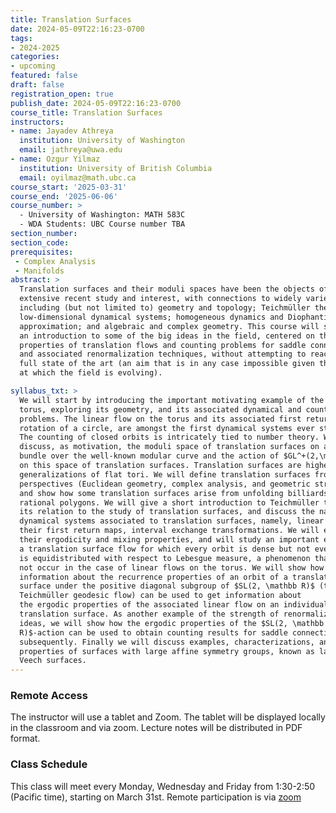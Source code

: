 ```yaml
---
title: Translation Surfaces
date: 2024-05-09T22:16:23-0700
tags:
- 2024-2025
categories:
- upcoming
featured: false
draft: false
registration_open: true
publish_date: 2024-05-09T22:16:23-0700
course_title: Translation Surfaces
instructors:
- name: Jayadev Athreya
  institution: University of Washington
  email: jathreya@uwa.edu
- name: Ozgur Yilmaz
  institution: University of British Columbia
  email: oyilmaz@math.ubc.ca
course_start: '2025-03-31'
course_end: '2025-06-06'
course_number: >
  - University of Washington: MATH 583C
  - WDA Students: UBC Course number TBA
section_number:
section_code:
prerequisites:
 - Complex Analysis
 - Manifolds
abstract: >
  Translation surfaces and their moduli spaces have been the objects of
  extensive recent study and interest, with connections to widely varied fields
  including (but not limited to) geometry and topology; Teichmüller theory;
  low-dimensional dynamical systems; homogeneous dynamics and Diophantine
  approximation; and algebraic and complex geometry. This course will serve as
  an introduction to some of the big ideas in the field, centered on the ergodic
  properties of translation flows and counting problems for saddle connections,
  and associated renormalization techniques, without attempting to reach the
  full state of the art (an aim that is in any case impossible given the speed
  at which the field is evolving).

syllabus_txt: >
  We will start by introducing the important motivating example of the flat
  torus, exploring its geometry, and its associated dynamical and counting
  problems. The linear flow on the torus and its associated first return map, a
  rotation of a circle, are amongst the first dynamical systems ever studied.
  The counting of closed orbits is intricately tied to number theory. We
  discuss, as motivation, the moduli space of translation surfaces on a torus, a
  bundle over the well-known modular curve and the action of $GL^+(2,\mathbb R)$
  on this space of translation surfaces. Translation surfaces are higher-genus
  generalizations of flat tori. We will define translation surfaces from three
  perspectives (Euclidean geometry, complex analysis, and geometric structures),
  and show how some translation surfaces arise from unfolding billiards in
  rational polygons. We will give a short introduction to Teichmüller theory and
  its relation to the study of translation surfaces, and discuss the natural
  dynamical systems associated to translation surfaces, namely, linear flows and
  their first return maps, interval exchange transformations. We will explore
  their ergodicity and mixing properties, and will study an important example of
  a translation surface flow for which every orbit is dense but not every orbit
  is equidistributed with respect to Lebesgue measure, a phenomenon that does
  not occur in the case of linear flows on the torus. We will show how
  information about the recurrence properties of an orbit of a translation
  surface under the positive diagonal subgroup of $SL(2, \mathbb R)$ (the
  Teichmüller geodesic flow) can be used to get information about
  the ergodic properties of the associated linear flow on an individual
  translation surface. As another example of the strength of renormalization
  ideas, we will show how the ergodic properties of the $SL(2, \mathbb
  R)$-action can be used to obtain counting results for saddle connections and,
  subsequently. Finally we will discuss examples, characterizations, and
  properties of surfaces with large affine symmetry groups, known as lattice or
  Veech surfaces.
---
```


### Remote Access
The instructor will use a tablet and Zoom. The tablet will be displayed locally
in the classroom and via zoom. Lecture notes will be distributed in PDF format.

### Class Schedule
This class will meet every Monday, Wednesday and Friday from 1:30-2:50 (Pacific
time), starting on March 31st. Remote participation is via
[zoom](https://washington.zoom.us/j/96412944166?pwd=ZelKJ9YosvjydOXhvzGVDfwIAYSasa.1)
